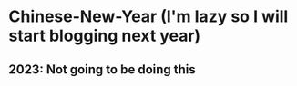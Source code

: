 # Chinese-New-Year (I'm lazy so I will start blogging next year)
## 2023: Not going to be doing this
